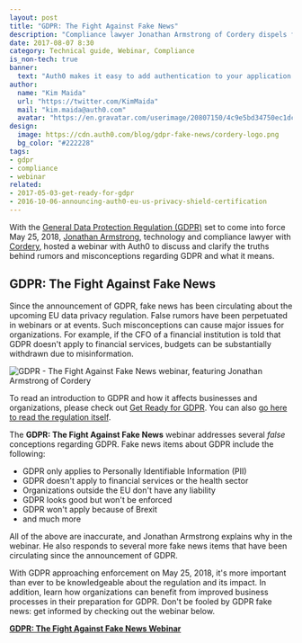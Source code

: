 ```yaml
---
layout: post
title: "GDPR: The Fight Against Fake News"
description: "Compliance lawyer Jonathan Armstrong of Cordery dispels fake news about GDPR in an informative webinar."
date: 2017-08-07 8:30
category: Technical guide, Webinar, Compliance
is_non-tech: true
banner:
  text: "Auth0 makes it easy to add authentication to your application."
author:
  name: "Kim Maida"
  url: "https://twitter.com/KimMaida"
  mail: "kim.maida@auth0.com"
  avatar: "https://en.gravatar.com/userimage/20807150/4c9e5bd34750ec1dcedd71cb40b4a9ba.png"
design:
  image: https://cdn.auth0.com/blog/gdpr-fake-news/cordery-logo.png
  bg_color: "#222228"
tags:
- gdpr
- compliance
- webinar
related:
- 2017-05-03-get-ready-for-gdpr
- 2016-10-06-announcing-auth0-eu-us-privacy-shield-certification
---
```


With the [General Data Protection Regulation (GDPR)](https://auth0.com/blog/get-ready-for-gdpr/) set to come into force May 25, 2018, [Jonathan Armstrong](https://twitter.com/armstrongjp), technology and compliance lawyer with [Cordery](http://www.corderycompliance.com/), hosted a webinar with Auth0 to discuss and clarify the truths behind rumors and misconceptions regarding GDPR and what it means.

## GDPR: The Fight Against Fake News

Since the announcement of GDPR, fake news has been circulating about the upcoming EU data privacy regulation. False rumors have been perpetuated in webinars or at events. Such misconceptions can cause major issues for organizations. For example, if the CFO of a financial institution is told that GDPR doesn't apply to financial services, budgets can be substantially withdrawn due to misinformation.

![GDPR - The Fight Against Fake News webinar, featuring Jonathan Armstrong of Cordery](https://cdn.auth0.com/blog/gdpr-fake-news/gdpr-webinar.png)

To read an introduction to GDPR and how it affects businesses and organizations, please check out [Get Ready for GDPR](https://auth0.com/blog/get-ready-for-gdpr/). You can also [go here to read the regulation itself](http://eur-lex.europa.eu/legal-content/EN/TXT/?uri=uriserv%3AOJ.L_.2016.119.01.0001.01.ENG).

The **GDPR: The Fight Against Fake News** webinar addresses several _false_ conceptions regarding GDPR. Fake news items about GDPR include the following:

* GDPR only applies to Personally Identifiable Information (PII)
* GDPR doesn't apply to financial services or the health sector
* Organizations outside the EU don't have any liability
* GDPR looks good but won't be enforced
* GDPR won't apply because of Brexit
* and much more

All of the above are inaccurate, and Jonathan Armstrong explains why in the webinar. He also responds to several more fake news items that have been circulating since the announcement of GDPR.

With GDPR approaching enforcement on May 25, 2018, it's more important than ever to be knowledgeable about the regulation and its impact. In addition, learn how organizations can benefit from improved business processes in their preparation for GDPR. Don't be fooled by GDPR fake news: get informed by checking out the webinar below.

[**GDPR: The Fight Against Fake News Webinar**](https://auth0-1.wistia.com/medias/7sjsrhd2lt)